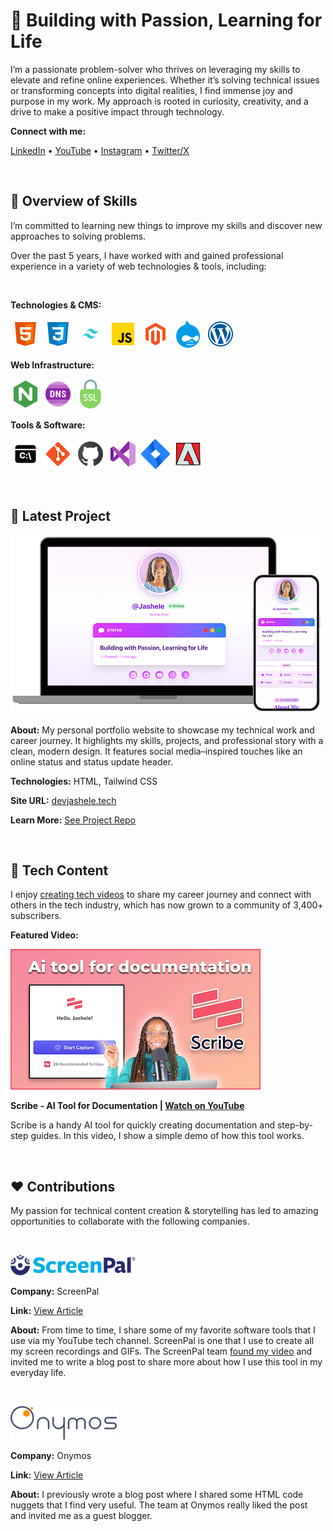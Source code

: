 # 💫 Building with Passion, Learning for Life

I’m a passionate problem-solver who thrives on leveraging my skills to elevate and refine online experiences. Whether it’s solving technical issues or transforming concepts into digital realities, I find immense joy and purpose in my work. My approach is rooted in curiosity, creativity, and a drive to make a positive impact through technology.


**Connect with me:**

[LinkedIn](https://www.linkedin.com/in/jashelet/) &bull;
[YouTube](https://www.youtube.com/jashelet) &bull;
[Instagram](https://www.instagram.com/jasheloper/) &bull;
[Twitter/X](https://x.com/jasheloper)

<br>

## 💼 Overview of Skills

I’m committed to learning new things to improve my skills and discover new approaches to solving problems. 

Over the past 5 years, I have worked with and gained professional experience in a variety of web technologies & tools, including:

<br>

**Technologies & CMS:**

![HTML5](/images/html5.png)
![CSS3](/images/css3.png)
![Tailwind CSS](/images/tailwind-css.png)
![JavaScript](/images/javascript.png)
![Magento](/images/magento.png)
![Drupal](/images/drupal.png)
![WordPress](/images/wordpress.png)


**Web Infrastructure:**

![NGINX](/images/nginx.png)
![DNS](/images/dns.png)
![SSL](/images/ssl-icon.png)


**Tools & Software:**

![Command Line Interface](/images/command-line.png)
![Git](/images/git.png)
![GitHub](/images/jashele_github.png)
![VS Code](/images/vscode.png)
![Jira](/images/jira.png)
![Adobe](/images/adobe.png)


<br>

## 🧩 Latest Project 

[![Latest Project - Portfolio Website](/images/latest-project.png)](https://devjashele.tech/)


**About:** My personal portfolio website to showcase my technical work and career journey. It highlights my skills, projects, and professional story with a clean, modern design. It features social media–inspired touches like an online status and status update header.

**Technologies:** HTML, Tailwind CSS

**Site URL:** 
[devjashele.tech](https://devjashele.tech/)

**Learn More:** 
[See Project Repo](https://github.com/jasheloper/portfolio/tree/main)

<br>


## 🎥 Tech Content

I enjoy [creating tech videos](https://www.youtube.com/jashelet) to share my career journey and connect with others in the tech industry, which has now grown to a community of 3,400+ subscribers.


**Featured Video:** 

[![Scribe Video Preview](/images/scribe-preview.png)](https://youtu.be/no2xIVDLD8Q)


**Scribe - AI Tool for Documentation | [Watch on YouTube](https://youtu.be/no2xIVDLD8Q)**

Scribe is a handy AI tool for quickly creating documentation and step-by-step guides. In this video, I show a simple demo of how this tool works. 

<br>



## ❤️ Contributions
My passion for technical content creation & storytelling has led to amazing opportunities to collaborate with the following companies.

<br>


[![ScreenPal Preview](/images/screenpal.png)](https://screenpal.com/blog/screenpal-for-remote-work-and-content-creation)

**Company:** ScreenPal

**Link:** [View Article](https://screenpal.com/blog/screenpal-for-remote-work-and-content-creation)

**About:** From time to time, I share some of my favorite software tools that I use via my YouTube tech channel. 
ScreenPal is one that I use to create all my screen recordings and GIFs. The ScreenPal team [found my video](https://youtu.be/FI14qIK7rgo) and invited me to write a blog post to share more about how I use this tool in my everyday life.

<br>


[![Onymos](/images/onymos.png)](https://onymos.com/blog/mdn-code-nuggets-5-piece-meal/)

**Company:** Onymos

**Link:** [View Article](https://onymos.com/blog/mdn-code-nuggets-5-piece-meal/)

**About:** I previously wrote a blog post where I shared some HTML code nuggets that I find very useful. The team at Onymos really liked the post and invited me as a guest blogger.




<!--
**jasheloper/jasheloper** is a ✨ _special_ ✨ repository because its `README.md` (this file) appears on your GitHub profile.

Here are some ideas to get you started:

- 🔭 I’m currently working on ...
- 🌱 I’m currently learning ...
- 👯 I’m looking to collaborate on ...
- 🤔 I’m looking for help with ...
- 💬 Ask me about ...
- 📫 How to reach me: ...
- 😄 Pronouns: ...
- ⚡ Fun fact: ...